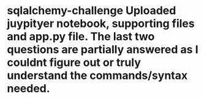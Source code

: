 # sqlalchemy-challenge Uploaded juypityer notebook, supporting files and app.py file.  The last two questions are partially answered as I couldnt figure out or truly understand the commands/syntax needed.

